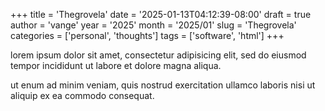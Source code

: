 +++
title = 'Thegrovela'
date = '2025-01-13T04:12:39-08:00'
draft = true
author = 'vange'
year = '2025'
month = '2025/01'
slug = 'Thegrovela'
categories = ['personal', 'thoughts']
tags = ['software', 'html']
+++

lorem ipsum dolor sit amet, consectetur adipisicing elit, sed do eiusmod tempor incididunt ut labore et dolore magna aliqua.

<!--more-->

ut enum ad minim veniam, quis nostrud exercitation ullamco laboris nisi ut aliquip ex ea commodo consequat.